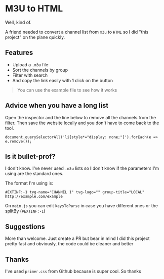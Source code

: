 # M3U to HTML

Well, kind of.

A friend needed to convert a channel list from `m3u` to `HTML` so I did "this project" on the plane quickly.

## Features

- Upload a `.m3u` file
- Sort the channels by group
- Filter with search
- And copy the link easily with 1 click on the button

> You can use the example file to see how it works

## Advice when you have a long list

Open the inspector and the line below to remove all the channels from the filter. Then save the website locally and you don't have to come back to the tool.

```
document.querySelectorAll('li[style*="display: none;"]').forEach(e => e.remove());
```

## Is it bullet-prof?

I don't know. I've never used `.m3u` lists so I don't know if the parameters I'm using are the standard ones.

The format I'm using is:

```
#EXTINF:-1 tvg-name="CHANNEL 1" tvg-logo="" group-title="LOCAL"
http://example.com/example
```

On `main.js` you can edit `keysToParse` in case you have different ones or the splitBy (`#EXTINF:-1`)

## Suggestions

More than welcome. Just create a PR but bear in mind I did this project pretty fast and obviously, the code could be cleaner and better

## Thanks

I've used `primer.css` from Github because is super cool. So thanks
